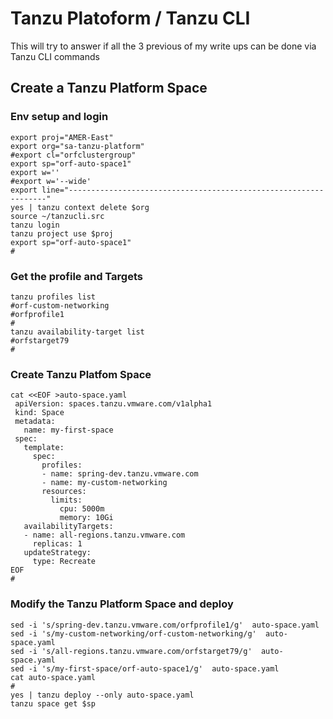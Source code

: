 # Tanzu Platoform / Tanzu CLI

This will try to answer if all the 3 previous of my write ups can be done via Tanzu CLI commands

## Create a Tanzu Platform Space

### Env setup and login
```
export proj="AMER-East"
export org="sa-tanzu-platform"
#export cl="orfclustergroup"
export sp="orf-auto-space1"
export w=''
#export w='--wide'
export line="-----------------------------------------------------------------"
yes | tanzu context delete $org
source ~/tanzucli.src
tanzu login
tanzu project use $proj
export sp="orf-auto-space1"
#
```
### Get the profile and Targets

```
tanzu profiles list
#orf-custom-networking
#orfprofile1
#
tanzu availability-target list
#orfstarget79
#
```
### Create Tanzu Platfom Space

```
cat <<EOF >auto-space.yaml
 apiVersion: spaces.tanzu.vmware.com/v1alpha1
 kind: Space
 metadata:
   name: my-first-space
 spec:
   template:
     spec:
       profiles:
       - name: spring-dev.tanzu.vmware.com
       - name: my-custom-networking
       resources:
         limits:
           cpu: 5000m
           memory: 10Gi
   availabilityTargets:
   - name: all-regions.tanzu.vmware.com
     replicas: 1
   updateStrategy:
     type: Recreate
EOF
#
```

### Modify the Tanzu Platform Space and deploy

```
sed -i 's/spring-dev.tanzu.vmware.com/orfprofile1/g'  auto-space.yaml
sed -i 's/my-custom-networking/orf-custom-networking/g'  auto-space.yaml
sed -i 's/all-regions.tanzu.vmware.com/orfstarget79/g'  auto-space.yaml
sed -i 's/my-first-space/orf-auto-space1/g'  auto-space.yaml
cat auto-space.yaml
#
yes | tanzu deploy --only auto-space.yaml
tanzu space get $sp
```

